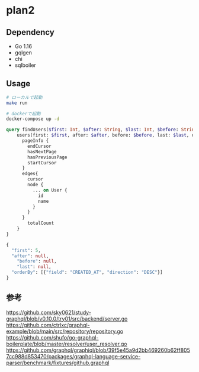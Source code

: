 # plan2

## Dependency

- Go 1.16
- gqlgen
- chi
- sqlboiler

## Usage

```bash
# ローカルで起動
make run

# dockerで起動
docker-compose up -d
```

```graphql
query findUsers($first: Int, $after: String, $last: Int, $before: String, $orderBy: [UserOrder!]) {
    users(first: $first, after: $after, before: $before, last: $last, orderBy: $orderBy) {
      pageInfo {
        endCursor
        hasNextPage
        hasPreviousPage
        startCursor
      }
      edges{
        cursor
        node {
          ... on User {
            id
            name
          }
        }
      }
    	totalCount
    }
}

{
  "first": 5,
  "after": null,
	"before": null,
	"last": null,
  "orderBy": [{"field": "CREATED_AT", "direction": "DESC"}]
}
```

## 参考

https://github.com/sky0621/study-graphql/blob/v0.10.0/try01/src/backend/server.go
https://github.com/ctrlxc/graphql-example/blob/main/src/repository/repository.go
https://github.com/shufo/go-graphql-boilerplate/blob/master/resolver/user_resolver.go
https://github.com/graphql/graphiql/blob/39f5e45a9d2bb469260b62ff8057cc988d853470/packages/graphql-language-service-parser/benchmark/fixtures/github.graphql
